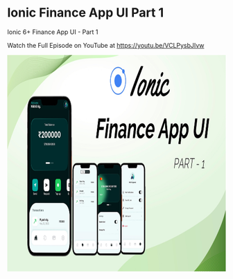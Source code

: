 # Ionic Finance App UI Part 1
 Ionic 6+ Finance App UI - Part 1
 
 Watch the Full Episode on YouTube at https://youtu.be/VCLPysbJIvw

<img src="https://github.com/Nykz/Ionic-Finance-App-UI-Part-1/blob/main/screenshots/Snapshot_2022-11-14-11.07.39.jpg" width="800" height="500" />
